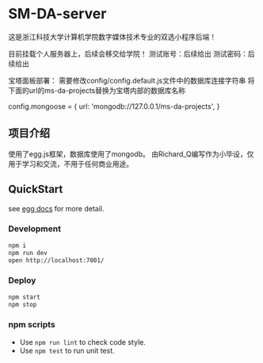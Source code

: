 # SM-DA-server
这是浙江科技大学计算机学院数字媒体技术专业的双选小程序后端！

目前挂载个人服务器上，后续会移交给学院！
测试账号：后续给出
测试密码：后续给出

宝塔面板部署：
需要修改config/config.default.js文件中的数据库连接字符串
将下面的url的ms-da-projects替换为宝塔内部的数据库名称

  config.mongoose = {
    url: 'mongodb://127.0.0.1/ms-da-projects',
  }

## 项目介绍
使用了egg.js框架，数据库使用了mongodb。
由Richard_Q编写作为小毕设，仅用于学习和交流，不用于任何商业用途。


## QuickStart

<!-- add docs here for user -->

see [egg docs][egg] for more detail.

### Development

```bash
npm i
npm run dev
open http://localhost:7001/
```

### Deploy

```bash
npm start
npm stop
```

### npm scripts

- Use `npm run lint` to check code style.
- Use `npm test` to run unit test.

[egg]: https://eggjs.org
